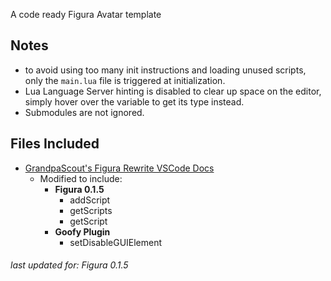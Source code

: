 A code ready Figura Avatar template

## Notes
- to avoid using too many init instructions and loading unused scripts, only the `main.lua` file is triggered at initialization.
- Lua Language Server hinting is disabled to clear up space on the editor, simply hover over the variable to get its type instead.
- Submodules are not ignored.

## Files Included
- [GrandpaScout's Figura Rewrite VSCode Docs](https://github.com/GrandpaScout/FiguraRewriteVSDocs/tree/latest)
  - Modified to include:
    - **Figura 0.1.5**
      - addScript
      - getScripts
      - getScript
    - **Goofy Plugin**
      - setDisableGUIElement

###### last updated for: Figura 0.1.5